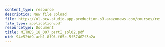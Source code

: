 ```yaml
---
content_type: resource
description: New file Upload
file: https://ol-ocw-studio-app-production.s3.amazonaws.com/courses/res-18-007-calculus-revisited-multivariable-calculus-fall-2011/94e529d9acb18f98f65c5f57407f3b2a_MITRES_18_007_partI_sol02.pdf
file_type: application/pdf
resourcetype: Document
title: MITRES_18_007_partI_sol02.pdf
uid: 94e529d9-acb1-8f98-f65c-5f57407f3b2a
---
```

